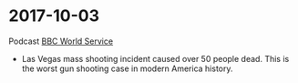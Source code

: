 # 2017-10-03

Podcast [BBC World Service](https://itunes.apple.com/nz/podcast/global-news-podcast/id135067274?mt=2&i=1000392971923)
- Las Vegas mass shooting incident caused over 50 people dead. This is the worst gun shooting case in modern America history. 
